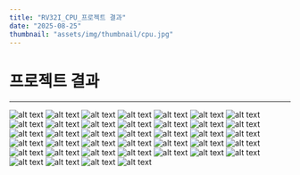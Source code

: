 ```yaml
---
title: "RV32I_CPU_프로젝트 결과"
date: "2025-08-25"
thumbnail: "assets/img/thumbnail/cpu.jpg"
---
```


# 프로젝트 결과
---

![alt text](<../../../assets/img/vlsi2/RISC-V 32bit CPU 설계_신상학/슬라이드1.PNG>) ![alt text](<../../../assets/img/vlsi2/RISC-V 32bit CPU 설계_신상학/슬라이드2.PNG>) ![alt text](<../../../assets/img/vlsi2/RISC-V 32bit CPU 설계_신상학/슬라이드3.PNG>) ![alt text](<../../../assets/img/vlsi2/RISC-V 32bit CPU 설계_신상학/슬라이드4.PNG>) ![alt text](<../../../assets/img/vlsi2/RISC-V 32bit CPU 설계_신상학/슬라이드5.PNG>) ![alt text](<../../../assets/img/vlsi2/RISC-V 32bit CPU 설계_신상학/슬라이드6.PNG>) ![alt text](<../../../assets/img/vlsi2/RISC-V 32bit CPU 설계_신상학/슬라이드7.PNG>) ![alt text](<../../../assets/img/vlsi2/RISC-V 32bit CPU 설계_신상학/슬라이드8.PNG>) ![alt text](<../../../assets/img/vlsi2/RISC-V 32bit CPU 설계_신상학/슬라이드9.PNG>) ![alt text](<../../../assets/img/vlsi2/RISC-V 32bit CPU 설계_신상학/슬라이드10.PNG>) ![alt text](<../../../assets/img/vlsi2/RISC-V 32bit CPU 설계_신상학/슬라이드11.PNG>) ![alt text](<../../../assets/img/vlsi2/RISC-V 32bit CPU 설계_신상학/슬라이드12.PNG>) ![alt text](<../../../assets/img/vlsi2/RISC-V 32bit CPU 설계_신상학/슬라이드13.PNG>) ![alt text](<../../../assets/img/vlsi2/RISC-V 32bit CPU 설계_신상학/슬라이드14.PNG>) ![alt text](<../../../assets/img/vlsi2/RISC-V 32bit CPU 설계_신상학/슬라이드15.PNG>) ![alt text](<../../../assets/img/vlsi2/RISC-V 32bit CPU 설계_신상학/슬라이드16.PNG>) ![alt text](<../../../assets/img/vlsi2/RISC-V 32bit CPU 설계_신상학/슬라이드17.PNG>) ![alt text](<../../../assets/img/vlsi2/RISC-V 32bit CPU 설계_신상학/슬라이드18.PNG>) ![alt text](<../../../assets/img/vlsi2/RISC-V 32bit CPU 설계_신상학/슬라이드19.PNG>) ![alt text](<../../../assets/img/vlsi2/RISC-V 32bit CPU 설계_신상학/슬라이드20.PNG>) ![alt text](<../../../assets/img/vlsi2/RISC-V 32bit CPU 설계_신상학/슬라이드21.PNG>) ![alt text](<../../../assets/img/vlsi2/RISC-V 32bit CPU 설계_신상학/슬라이드22.PNG>) ![alt text](<../../../assets/img/vlsi2/RISC-V 32bit CPU 설계_신상학/슬라이드23.PNG>) ![alt text](<../../../assets/img/vlsi2/RISC-V 32bit CPU 설계_신상학/슬라이드24.PNG>) ![alt text](<../../../assets/img/vlsi2/RISC-V 32bit CPU 설계_신상학/슬라이드25.PNG>) ![alt text](<../../../assets/img/vlsi2/RISC-V 32bit CPU 설계_신상학/슬라이드26.PNG>) ![alt text](<../../../assets/img/vlsi2/RISC-V 32bit CPU 설계_신상학/슬라이드27.PNG>) ![alt text](<../../../assets/img/vlsi2/RISC-V 32bit CPU 설계_신상학/슬라이드28.PNG>) ![alt text](<../../../assets/img/vlsi2/RISC-V 32bit CPU 설계_신상학/슬라이드29.PNG>) ![alt text](<../../../assets/img/vlsi2/RISC-V 32bit CPU 설계_신상학/슬라이드30.PNG>) ![alt text](<../../../assets/img/vlsi2/RISC-V 32bit CPU 설계_신상학/슬라이드31.PNG>) ![alt text](<../../../assets/img/vlsi2/RISC-V 32bit CPU 설계_신상학/슬라이드32.PNG>) ![alt text](<../../../assets/img/vlsi2/RISC-V 32bit CPU 설계_신상학/슬라이드33.PNG>) ![alt text](<../../../assets/img/vlsi2/RISC-V 32bit CPU 설계_신상학/슬라이드34.PNG>) ![alt text](<../../../assets/img/vlsi2/RISC-V 32bit CPU 설계_신상학/슬라이드35.PNG>) ![alt text](<../../../assets/img/vlsi2/RISC-V 32bit CPU 설계_신상학/슬라이드36.PNG>) ![alt text](<../../../assets/img/vlsi2/RISC-V 32bit CPU 설계_신상학/슬라이드37.PNG>) ![alt text](<../../../assets/img/vlsi2/RISC-V 32bit CPU 설계_신상학/슬라이드38.PNG>) ![alt text](<../../../assets/img/vlsi2/RISC-V 32bit CPU 설계_신상학/슬라이드39.PNG>)